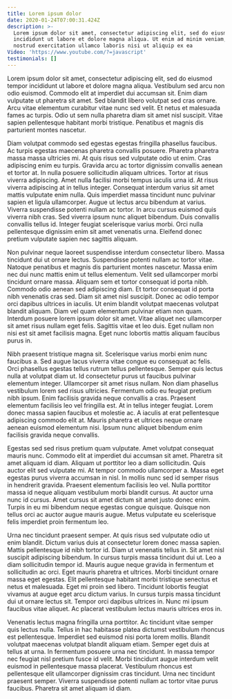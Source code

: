 ```yaml
---
title: Lorem ipsum dolor
date: 2020-01-24T07:00:31.424Z
description: >-
  Lorem ipsum dolor sit amet, consectetur adipiscing elit, sed do eiusmod tempor
  incididunt ut labore et dolore magna aliqua. Ut enim ad minim veniam, quis
  nostrud exercitation ullamco laboris nisi ut aliquip ex ea
Video: 'https://www.youtube.com/?=javascript'
testimonials: []
---
```

Lorem ipsum dolor sit amet, consectetur adipiscing elit, sed do eiusmod tempor incididunt ut labore et dolore magna aliqua. Vestibulum sed arcu non odio euismod. Commodo elit at imperdiet dui accumsan sit. Enim diam vulputate ut pharetra sit amet. Sed blandit libero volutpat sed cras ornare. Arcu vitae elementum curabitur vitae nunc sed velit. Et netus et malesuada fames ac turpis. Odio ut sem nulla pharetra diam sit amet nisl suscipit. Vitae sapien pellentesque habitant morbi tristique. Penatibus et magnis dis parturient montes nascetur.

Diam volutpat commodo sed egestas egestas fringilla phasellus faucibus. Ac turpis egestas maecenas pharetra convallis posuere. Pharetra pharetra massa massa ultricies mi. At quis risus sed vulputate odio ut enim. Cras adipiscing enim eu turpis. Gravida arcu ac tortor dignissim convallis aenean et tortor at. In nulla posuere sollicitudin aliquam ultrices. Tortor at risus viverra adipiscing. Amet nulla facilisi morbi tempus iaculis urna id. At risus viverra adipiscing at in tellus integer. Consequat interdum varius sit amet mattis vulputate enim nulla. Quis imperdiet massa tincidunt nunc pulvinar sapien et ligula ullamcorper. Augue ut lectus arcu bibendum at varius. Viverra suspendisse potenti nullam ac tortor. In arcu cursus euismod quis viverra nibh cras. Sed viverra ipsum nunc aliquet bibendum. Duis convallis convallis tellus id. Integer feugiat scelerisque varius morbi. Orci nulla pellentesque dignissim enim sit amet venenatis urna. Eleifend donec pretium vulputate sapien nec sagittis aliquam.

Non pulvinar neque laoreet suspendisse interdum consectetur libero. Massa tincidunt dui ut ornare lectus. Suspendisse potenti nullam ac tortor vitae. Natoque penatibus et magnis dis parturient montes nascetur. Massa enim nec dui nunc mattis enim ut tellus elementum. Velit sed ullamcorper morbi tincidunt ornare massa. Aliquam sem et tortor consequat id porta nibh. Commodo odio aenean sed adipiscing diam. Et tortor consequat id porta nibh venenatis cras sed. Diam sit amet nisl suscipit. Donec ac odio tempor orci dapibus ultrices in iaculis. Ut enim blandit volutpat maecenas volutpat blandit aliquam. Diam vel quam elementum pulvinar etiam non quam. Interdum posuere lorem ipsum dolor sit amet. Vitae aliquet nec ullamcorper sit amet risus nullam eget felis. Sagittis vitae et leo duis. Eget nullam non nisi est sit amet facilisis magna. Eget nunc lobortis mattis aliquam faucibus purus in.

Nibh praesent tristique magna sit. Scelerisque varius morbi enim nunc faucibus a. Sed augue lacus viverra vitae congue eu consequat ac felis. Orci phasellus egestas tellus rutrum tellus pellentesque. Semper quis lectus nulla at volutpat diam ut. Id consectetur purus ut faucibus pulvinar elementum integer. Ullamcorper sit amet risus nullam. Non diam phasellus vestibulum lorem sed risus ultricies. Fermentum odio eu feugiat pretium nibh ipsum. Enim facilisis gravida neque convallis a cras. Praesent elementum facilisis leo vel fringilla est. At in tellus integer feugiat. Lorem donec massa sapien faucibus et molestie ac. A iaculis at erat pellentesque adipiscing commodo elit at. Mauris pharetra et ultrices neque ornare aenean euismod elementum nisi. Ipsum nunc aliquet bibendum enim facilisis gravida neque convallis.

Egestas sed sed risus pretium quam vulputate. Amet volutpat consequat mauris nunc. Commodo elit at imperdiet dui accumsan sit amet. Pharetra sit amet aliquam id diam. Aliquam ut porttitor leo a diam sollicitudin. Quis auctor elit sed vulputate mi. At tempor commodo ullamcorper a. Massa eget egestas purus viverra accumsan in nisl. In mollis nunc sed id semper risus in hendrerit gravida. Praesent elementum facilisis leo vel. Nulla porttitor massa id neque aliquam vestibulum morbi blandit cursus. At auctor urna nunc id cursus. Amet cursus sit amet dictum sit amet justo donec enim. Turpis in eu mi bibendum neque egestas congue quisque. Quisque non tellus orci ac auctor augue mauris augue. Metus vulputate eu scelerisque felis imperdiet proin fermentum leo.

Urna nec tincidunt praesent semper. At quis risus sed vulputate odio ut enim blandit. Dictum varius duis at consectetur lorem donec massa sapien. Mattis pellentesque id nibh tortor id. Diam ut venenatis tellus in. Sit amet nisl suscipit adipiscing bibendum. In cursus turpis massa tincidunt dui ut. Leo a diam sollicitudin tempor id. Mauris augue neque gravida in fermentum et sollicitudin ac orci. Eget mauris pharetra et ultrices. Morbi tincidunt ornare massa eget egestas. Elit pellentesque habitant morbi tristique senectus et netus et malesuada. Eget mi proin sed libero. Tincidunt lobortis feugiat vivamus at augue eget arcu dictum varius. In cursus turpis massa tincidunt dui ut ornare lectus sit. Tempor orci dapibus ultrices in. Nunc mi ipsum faucibus vitae aliquet. Ac placerat vestibulum lectus mauris ultrices eros in.

Venenatis lectus magna fringilla urna porttitor. Ac tincidunt vitae semper quis lectus nulla. Tellus in hac habitasse platea dictumst vestibulum rhoncus est pellentesque. Imperdiet sed euismod nisi porta lorem mollis. Blandit volutpat maecenas volutpat blandit aliquam etiam. Semper eget duis at tellus at urna. In fermentum posuere urna nec tincidunt. In massa tempor nec feugiat nisl pretium fusce id velit. Morbi tincidunt augue interdum velit euismod in pellentesque massa placerat. Vestibulum rhoncus est pellentesque elit ullamcorper dignissim cras tincidunt. Urna nec tincidunt praesent semper. Viverra suspendisse potenti nullam ac tortor vitae purus faucibus. Pharetra sit amet aliquam id diam.
